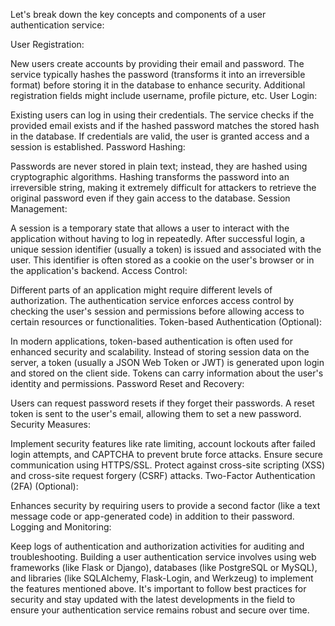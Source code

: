 Let's break down the key concepts and components of a user authentication service:

User Registration:

New users create accounts by providing their email and password.
The service typically hashes the password (transforms it into an irreversible format) before storing it in the database to enhance security.
Additional registration fields might include username, profile picture, etc.
User Login:

Existing users can log in using their credentials.
The service checks if the provided email exists and if the hashed password matches the stored hash in the database.
If credentials are valid, the user is granted access and a session is established.
Password Hashing:

Passwords are never stored in plain text; instead, they are hashed using cryptographic algorithms.
Hashing transforms the password into an irreversible string, making it extremely difficult for attackers to retrieve the original password even if they gain access to the database.
Session Management:

A session is a temporary state that allows a user to interact with the application without having to log in repeatedly.
After successful login, a unique session identifier (usually a token) is issued and associated with the user.
This identifier is often stored as a cookie on the user's browser or in the application's backend.
Access Control:

Different parts of an application might require different levels of authorization.
The authentication service enforces access control by checking the user's session and permissions before allowing access to certain resources or functionalities.
Token-based Authentication (Optional):

In modern applications, token-based authentication is often used for enhanced security and scalability.
Instead of storing session data on the server, a token (usually a JSON Web Token or JWT) is generated upon login and stored on the client side.
Tokens can carry information about the user's identity and permissions.
Password Reset and Recovery:

Users can request password resets if they forget their passwords.
A reset token is sent to the user's email, allowing them to set a new password.
Security Measures:

Implement security features like rate limiting, account lockouts after failed login attempts, and CAPTCHA to prevent brute force attacks.
Ensure secure communication using HTTPS/SSL.
Protect against cross-site scripting (XSS) and cross-site request forgery (CSRF) attacks.
Two-Factor Authentication (2FA) (Optional):

Enhances security by requiring users to provide a second factor (like a text message code or app-generated code) in addition to their password.
Logging and Monitoring:

Keep logs of authentication and authorization activities for auditing and troubleshooting.
Building a user authentication service involves using web frameworks (like Flask or Django), databases (like PostgreSQL or MySQL), and libraries (like SQLAlchemy, Flask-Login, and Werkzeug) to implement the features mentioned above. It's important to follow best practices for security and stay updated with the latest developments in the field to ensure your authentication service remains robust and secure over time.
